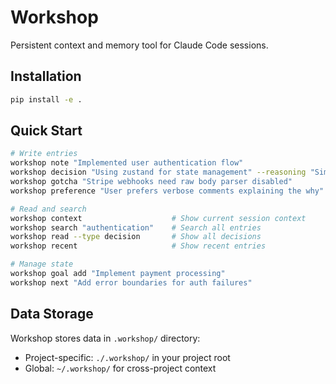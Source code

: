 # Workshop

Persistent context and memory tool for Claude Code sessions.

## Installation

```bash
pip install -e .
```

## Quick Start

```bash
# Write entries
workshop note "Implemented user authentication flow"
workshop decision "Using zustand for state management" --reasoning "Simpler API than Redux, better TypeScript support"
workshop gotcha "Stripe webhooks need raw body parser disabled"
workshop preference "User prefers verbose comments explaining the why"

# Read and search
workshop context                    # Show current session context
workshop search "authentication"    # Search all entries
workshop read --type decision       # Show all decisions
workshop recent                     # Show recent entries

# Manage state
workshop goal add "Implement payment processing"
workshop next "Add error boundaries for auth failures"
```

## Data Storage

Workshop stores data in `.workshop/` directory:
- Project-specific: `./.workshop/` in your project root
- Global: `~/.workshop/` for cross-project context
